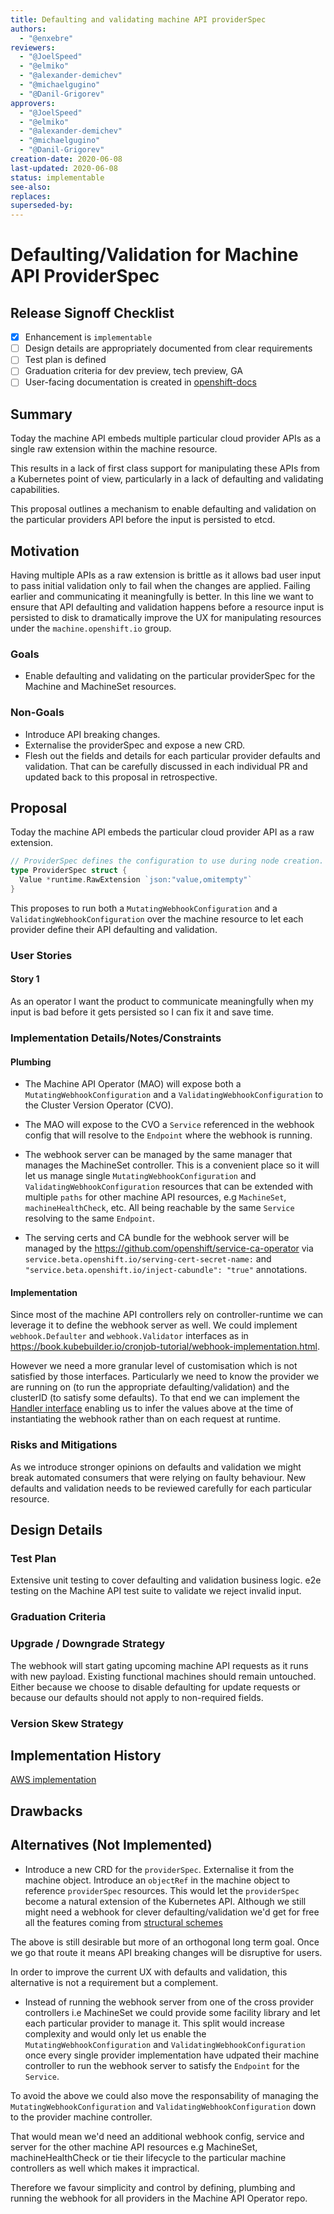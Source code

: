 ```yaml
---
title: Defaulting and validating machine API providerSpec
authors:
  - "@enxebre"
reviewers:
  - "@JoelSpeed"
  - "@elmiko"
  - "@alexander-demichev"
  - "@michaelgugino"
  - "@Danil-Grigorev"
approvers:
  - "@JoelSpeed"
  - "@elmiko"
  - "@alexander-demichev"
  - "@michaelgugino"
  - "@Danil-Grigorev"
creation-date: 2020-06-08
last-updated: 2020-06-08
status: implementable
see-also:
replaces:
superseded-by:
---
```


# Defaulting/Validation for Machine API ProviderSpec


## Release Signoff Checklist

- [x] Enhancement is `implementable`
- [ ] Design details are appropriately documented from clear requirements
- [ ] Test plan is defined
- [ ] Graduation criteria for dev preview, tech preview, GA
- [ ] User-facing documentation is created in [openshift-docs](https://github.com/openshift/openshift-docs/)

## Summary

Today the machine API embeds multiple particular cloud provider APIs as a single raw extension within the machine resource.

This results in a lack of first class support for manipulating these APIs from a Kubernetes point of view, particularly in a lack of defaulting and validating capabilities.

This proposal outlines a mechanism to enable defaulting and validation on the particular providers API before the input is persisted to etcd.

## Motivation

Having multiple APIs as a raw extension is brittle as it allows bad user input to pass initial validation only to fail when the changes are applied.
Failing earlier and communicating it meaningfully is better. In this line we want to ensure that API defaulting and validation happens before a resource input is persisted to disk to dramatically improve the UX for manipulating resources under the `machine.openshift.io`  group.

### Goals

- Enable defaulting and validating on the particular providerSpec for the Machine and MachineSet resources.

### Non-Goals

- Introduce API breaking changes.
- Externalise the providerSpec and expose a new CRD.
- Flesh out the fields and details for each particular provider defaults and validation. That can be carefully discussed in each individual PR and updated back to this proposal in retrospective.

## Proposal

Today the machine API embeds the particular cloud provider API as a raw extension.

```go
// ProviderSpec defines the configuration to use during node creation.
type ProviderSpec struct {
  Value *runtime.RawExtension `json:"value,omitempty"`
}
```

This proposes to run both a `MutatingWebhookConfiguration` and a `ValidatingWebhookConfiguration` over the machine resource to let each provider define their API defaulting and validation.

### User Stories

#### Story 1

As an operator I want the product to communicate meaningfully when my input is bad before it gets persisted so I can fix it and save time.

### Implementation Details/Notes/Constraints

#### Plumbing
- The Machine API Operator (MAO) will expose both a `MutatingWebhookConfiguration` and a `ValidatingWebhookConfiguration` to the Cluster Version Operator (CVO).

- The MAO will expose to the CVO a `Service` referenced in the webhook config that will resolve to the `Endpoint` where the webhook is running.

- The webhook server can be managed by the same manager that manages
  the MachineSet controller. This is a convenient place so it will let
  us manage single `MutatingWebhookConfiguration` and
  `ValidatingWebhookConfiguration` resources that can be extended with
  multiple `paths` for other machine API resources, e.g `MachineSet`,
  `machineHealthCheck`, etc. All being reachable by the same `Service`
  resolving to the same `Endpoint`.

- The serving certs and CA bundle for the webhook server will be managed by the https://github.com/openshift/service-ca-operator via `service.beta.openshift.io/serving-cert-secret-name:` and `"service.beta.openshift.io/inject-cabundle": "true"` annotations.

#### Implementation

Since most of the machine API controllers rely on controller-runtime we can leverage it to define the webhook server as well.
We could implement `webhook.Defaulter` and `webhook.Validator` interfaces as in https://book.kubebuilder.io/cronjob-tutorial/webhook-implementation.html.

However we need a more granular level of customisation which is not satisfied by those interfaces. Particularly we need to know the provider we are running on (to run the appropriate defaulting/validation) and the clusterID (to satisfy some defaults).
To that end we can implement the [Handler interface](https://godoc.org/github.com/kubernetes-sigs/controller-runtime/pkg/webhook/admission#Handler) enabling us to infer the values above at the time of instantiating the webhook rather than on each request at runtime.

### Risks and Mitigations

As we introduce stronger opinions on defaults and validation we might break automated consumers that were relying on faulty behaviour.
New defaults and validation needs to be reviewed carefully for each particular resource.

## Design Details

### Test Plan

Extensive unit testing to cover defaulting and validation business logic.
e2e testing on the Machine API test suite to validate we reject invalid input.

### Graduation Criteria


### Upgrade / Downgrade Strategy

The webhook will start gating upcoming machine API requests as it runs with new payload.
Existing functional machines should remain untouched. Either because we choose to disable defaulting for update requests or because our defaults should not apply to non-required fields.

### Version Skew Strategy


## Implementation History

[AWS implementation](https://github.com/openshift/machine-api-operator/pull/601)

## Drawbacks


## Alternatives (Not Implemented)

- Introduce a new CRD for the `providerSpec`. Externalise it from the machine object. Introduce an `objectRef` in the machine object to reference `providerSpec` resources. This would let the `providerSpec` become a natural extension of the Kubernetes API. Although we still might need a webhook for clever defaulting/validation we'd get for free all the features coming from [structural schemes](https://github.com/kubernetes/enhancements/blob/master/keps/sig-api-machinery/20190425-structural-openapi.md)

The above is still desirable but more of an orthogonal long term goal. Once we go that route it means API breaking changes will be disruptive for users.

In order to improve the current UX with defaults and validation, this alternative is not a requirement but a complement.

- Instead of running the webhook server from one of the cross provider
  controllers i.e MachineSet we could provide some facility library
  and let each particular provider to manage it. This split would
  increase complexity and would only let us enable the
  `MutatingWebhookConfiguration` and `ValidatingWebhookConfiguration`
  once every single provider implementation have udpated their machine
  controller to run the webhook server to satisfy the `Endpoint` for
  the `Service`.

To avoid the above we could also move the responsability of managing the `MutatingWebhookConfiguration` and `ValidatingWebhookConfiguration` down to the provider machine controller.

That would mean we'd need an additional webhook config, service and server for the other machine API resources e.g MachineSet, machineHealthCheck or tie their lifecycle to the particular machine controllers as well which makes it impractical.

Therefore we favour simplicity and control by defining, plumbing and running the webhook for all providers in the Machine API Operator repo.
